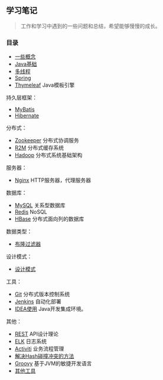 ## 学习笔记

> 工作和学习中遇到的一些问题和总结，希望能够慢慢的成长。

### 目录
- [一些概念](Basic-Concept.md)
- [Java基础](Java.md)
- [多线程](Multi-thread.md)
- [Spring](Spring.md)
- [Thymeleaf](Thymeleaf.md)  Java模板引擎

持久层框架：
- [MyBatis](MyBatis.md)
- [Hibernate](Hibernate.md)

分布式：
- [Zookeeper](Zookeeper.md)  分布式协调服务
- [R2M](R2M.md)  分布式缓存系统
- [Hadoop](Hadoop.md)  分布式系统基础架构

服务器：
- [Nginx](Nginx.md)  HTTP服务器，代理服务器

数据库：
- [MySQL](MySQL.md)  关系型数据库
- [Redis](Redis.md)  NoSQL
- [HBase](HBase.md)  分布式面向列的数据库

数据类型：
- [布隆过滤器](Bloom-Filter.md)

设计模式：
- [设计模式](Design-Patterns.md)

工具：
- [Git](Git.md) 分布式版本控制系统
- [Jenkins](Jenkins.md) 自动化部署
- [IDEA使用](IDE/IDEA.md)  Java开发集成环境。

其他：
- [REST](RESTful-API.md)  API设计理论
- [ELK](ELK.md) 日志系统
- [Activiti](Activiti.md)  业务流程管理
- [解决Hash碰撞冲突的方法](Hash.md)
- [Groovy](Groovy.md) 基于JVM的敏捷开发语言
- [其他工具](Tools-Other.md)
